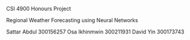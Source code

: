 CSI 4900 Honours Project

Regional Weather Forecasting using Neural Networks


Sattar Abdul 300156257
Osa Ikhinmwin 300211931
David Yin 300173743


